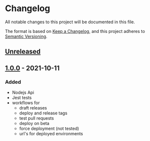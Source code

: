 # Changelog

All notable changes to this project will be documented in this file.

The format is based on [Keep a Changelog](https://keepachangelog.com/en/1.0.0/),
and this project adheres to [Semantic Versioning](https://semver.org/spec/v2.0.0.html).

## [Unreleased]

## [1.0.0] - 2021-10-11

### Added

-   Nodejs Api
-   Jest tests
-   workflows for
    -   draft releases
    -   deploy and release tags
    -   test pull requests
    -   deploy on beta
    -   force deployment (not tested)
    -   url's for deployed environments

[Unreleased]: https://github.com/nicacioliveira/gactions-cicd-boilerplate/compare/1.0.0...HEAD

[1.0.0]: https://github.com/nicacioliveira/gactions-cicd-boilerplate/compare/d0b54221bc20bad938e03e02cc9dd30d8c5316e4...1.0.0
